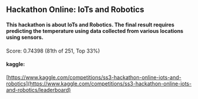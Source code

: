 ## Hackathon Online: IoTs and Robotics

#### This hackathon is about IoTs and Robotics. The final result requires predicting the temperature using data collected from various locations using sensors. 

####
####
Score: 0.74398 (81th of 251, Top 33%)

####
#### kaggle:
[https://www.kaggle.com/competitions/ss3-hackathon-online-iots-and-robotics](https://www.kaggle.com/competitions/ss3-hackathon-online-iots-and-robotics/leaderboard)

